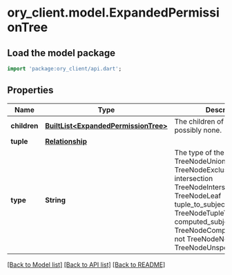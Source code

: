 # ory_client.model.ExpandedPermissionTree

## Load the model package
```dart
import 'package:ory_client/api.dart';
```

## Properties
Name | Type | Description | Notes
------------ | ------------- | ------------- | -------------
**children** | [**BuiltList&lt;ExpandedPermissionTree&gt;**](ExpandedPermissionTree.md) | The children of the node, possibly none. | [optional] 
**tuple** | [**Relationship**](Relationship.md) |  | [optional] 
**type** | **String** | The type of the node. union TreeNodeUnion exclusion TreeNodeExclusion intersection TreeNodeIntersection leaf TreeNodeLeaf tuple_to_subject_set TreeNodeTupleToSubjectSet computed_subject_set TreeNodeComputedSubjectSet not TreeNodeNot unspecified TreeNodeUnspecified | 

[[Back to Model list]](../README.md#documentation-for-models) [[Back to API list]](../README.md#documentation-for-api-endpoints) [[Back to README]](../README.md)


